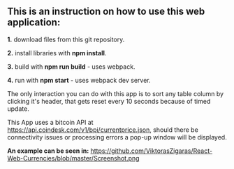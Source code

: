 
## This is an instruction on how to use this web application:

**1.** download files from this git repository.

**2.** install libraries with **npm install**.

**3.** build with **npm run build** - uses webpack.

**4.** run with **npm start** - uses webpack dev server.

The only interaction you can do with this app is to sort any table column by clicking it's header, that gets reset every 10 seconds because of timed update. 

This App uses a bitcoin API at https://api.coindesk.com/v1/bpi/currentprice.json, should there be connectivity issues or processing errors a pop-up window will be displayed.

**An example can be seen in:** https://github.com/ViktorasZigaras/React-Web-Currencies/blob/master/Screenshot.png
